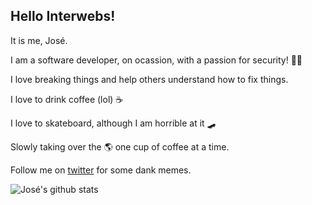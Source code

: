 ## Hello Interwebs!
It is me, José. 

I am a software developer, on ocassion, with a passion for security! 🕵️‍♀️

I love breaking things and help others understand how to fix things. 

I love to drink coffee (lol) ☕️

I love to skateboard, although I am horrible at it 🛹

Slowly taking over the 🌎 one cup of coffee at a time. 

Follow me on [twitter](https://twitter.com/joseecorella) for some dank memes.

![José's github stats](https://github-readme-stats.vercel.app/api?username=josecorella&count_private=true&show_icons=true&theme=dracula)
